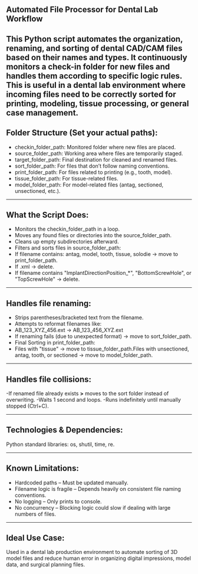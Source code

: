 ## Automated File Processor for Dental Lab Workflow

This Python script automates the organization, renaming, and sorting of dental CAD/CAM files based on their names and types. It continuously monitors a check-in folder for new files and handles them according to specific logic rules. This is useful in a dental lab environment where incoming files need to be correctly sorted for printing, modeling, tissue processing, or general case management.
---

## Folder Structure (Set your actual paths):

- checkin_folder_path: Monitored folder where new files are placed.
- source_folder_path: Working area where files are temporarily staged.
- target_folder_path: Final destination for cleaned and renamed files.
- sort_folder_path: For files that don’t follow naming conventions.
- print_folder_path: For files related to printing (e.g., tooth, model).
- tissue_folder_path: For tissue-related files.
- model_folder_path: For model-related files (antag, sectioned, unsectioned, etc.).
---

## What the Script Does:

- Monitors the checkin_folder_path in a loop.
- Moves any found files or directories into the source_folder_path.
- Cleans up empty subdirectories afterward.
- Filters and sorts files in source_folder_path:
- If filename contains: antag, model, tooth, tissue, solodie → move to print_folder_path.
- If .xml → delete.
- If filename contains "ImplantDirectionPosition_*", "BottomScrewHole", or "TopScrewHole" → delete.

---

## Handles file renaming:

- Strips parentheses/bracketed text from the filename.
- Attempts to reformat filenames like:
- AB_123_XYZ_456.ext → AB_123_456_XYZ.ext
- If renaming fails (due to unexpected format) → move to sort_folder_path.
- Final Sorting in print_folder_path:
- Files with "tissue" → move to tissue_folder_path.Files with unsectioned, antag, tooth, or sectioned → move to model_folder_path.

---

## Handles file collisions:

-If renamed file already exists **>** moves to the sort folder instead of overwriting.
-Waits 1 second and loops.
-Runs indefinitely until manually stopped (Ctrl+C).

---

## Technologies & Dependencies:

Python standard libraries: os, shutil, time, re.

---

## Known Limitations:

- Hardcoded paths – Must be updated manually.
- Filename logic is fragile – Depends heavily on consistent file naming conventions.
- No logging – Only prints to console. 
- No concurrency – Blocking logic could slow if dealing with large numbers of files.

---

## Ideal Use Case:

Used in a dental lab production environment to automate sorting of 3D model files and reduce human error in organizing digital impressions, model data, and surgical planning files. 